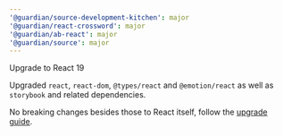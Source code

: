 ```yaml
---
'@guardian/source-development-kitchen': major
'@guardian/react-crossword': major
'@guardian/ab-react': major
'@guardian/source': major
---
```


Upgrade to React 19

Upgraded `react`, `react-dom`, `@types/react` and `@emotion/react` as well as `storybook` and related dependencies.

No breaking changes besides those to React itself, follow the [upgrade guide](https://react.dev/blog/2024/04/25/react-19-upgrade-guide).
